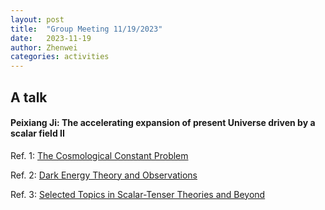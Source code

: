 ```yaml
---
layout: post
title:  "Group Meeting 11/19/2023"
date:   2023-11-19
author: Zhenwei
categories: activities
---
```




## A talk

####  Peixiang Ji: The accelerating expansion of present Universe driven by a scalar field II

Ref. 1: [The Cosmological Constant Problem](https://journals.aps.org/rmp/abstract/10.1103/RevModPhys.61.1)

Ref. 2: [Dark Energy Theory and Observations](https://www.cambridge.org/cn/universitypress/subjects/physics/cosmology-relativity-and-gravitation/dark-energy-theory-and-observations?format=HB&isbn=9780521516006)

Ref. 3: [Selected Topics in Scalar-Tenser Theories and Beyond](https://arxiv.org/abs/1901.08690)
